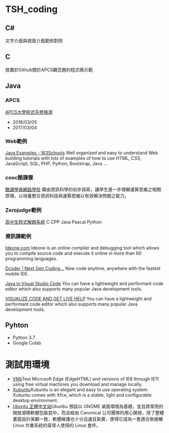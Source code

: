 # TSH_coding

## C#
文字介面與視窗介面範例對照
## C
放置於Github關於APCS觀念題的程式碼示範 
## Java
### APCS
[APCS大學程式先修檢測](https://apcs.csie.ntnu.edu.tw/)
* 2016/03/05
* 2017/03/04
### Web範例
[Java Examples - W3Schools](https://www.w3schools.com/java/java_examples.asp)
Well organized and easy to understand Web building tutorials with lots of examples of how to use HTML, CSS, JavaScript, SQL, PHP, Python, Bootstrap, Java ...
### cooc酷課雲
[酷課學員網路學校](https://ono.tp.edu.tw/course/3043)
藉由資訊科學的初步探索，讓學生進一步理解運算思維之相關原理，以培養整合資訊科技與運算思維以有效解決問題之能力。
### Zerojudge範例
[高中生程式解題系統](https://zerojudge.tw/)
C CPP Java Pascal Python
### 資訊課範例
[Ideone.com](https://ideone.com/)
Ideone is an online compiler and debugging tool which allows you to compile source code and execute it online in more than 60 programming languages.

[Dcoder | Next Gen Coding...](https://dcoder.tech/)
Now code anytime, anywhere with the fastest mobile IDE.

[Java in Visual Studio Code](https://code.visualstudio.com/docs/languages/java)
You can have a lightweight and performant code editor which also supports many popular Java development tools.

[VISUALIZE CODE AND GET LIVE HELP](http://pythontutor.com/)
You can have a lightweight and performant code editor which also supports many popular Java development tools.

## Pyhton
* Python 3.7
* Google Colab

# 測試用環境
* [VMs](https://developer.microsoft.com/en-us/microsoft-edge/tools/vms/)Test Microsoft Edge (EdgeHTML) and versions of IE8 through IE11 using free virtual machines you download and manage locally.
* [Xubuntu](https://xubuntu.org/)Xubuntu is an elegant and easy to use operating system. Xubuntu comes with Xfce, which is a stable, light and configurable desktop environment.
* [Ubuntu 正體中文站](https://www.ubuntu-tw.org/)Ubunbu 預設以 GNOME 桌面環境為基礎，並且將常用的開放源碼軟體包裝其中，而且經由 Canonical 公司團隊的用心開發，除了整體畫面設計美觀一致，軟體維護也十分迅速且紮實，使得它成為一套適合剛接觸 Linux 作業系統的尋常人使用的 Linux 套件。

